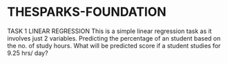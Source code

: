 # THESPARKS-FOUNDATION
TASK 1 LINEAR REGRESSION
This is a simple linear regression task as it involves just 2 variables.
Predicting  the percentage of an student based on the no. of study hours.
What will be predicted score if a student studies for 9.25 hrs/ day?

